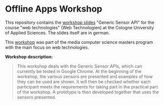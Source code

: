 # Offline Apps Workshop

This repository contains the [workshop slides](https://slemke.github.io/generic-sensor-api-workshop/#/) 
"Generic Sensor API" for the course "web technologies" (Web Technologien) at the Cologne University 
of Applied Sciences. The slides itself are in german.

This [workshop](https://th-koeln.github.io/mi-master-wtw/workshops/2018/workshop-generic-sensor-api/index/) 
was part of the media computer science masters program with the main focus on web technologies.

**Workshop description:**

> This workshop deals with the Generic Sensor APIs, which can currently be tested in Google Chrome. At the beginning of the workshop, the various sensors are presented and examples of how they can be used are shown. It will then be checked whether each participant meets the requirements for taking part in the practical part of the workshop. A prototype is then developed together that uses the sensors presented.
